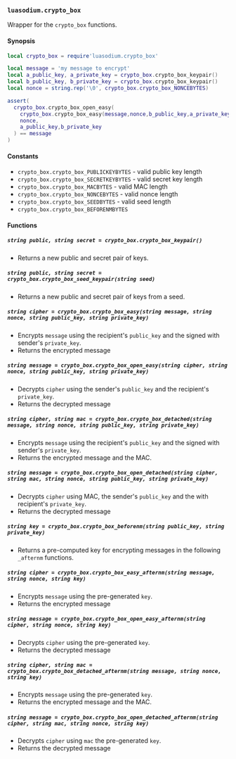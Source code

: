 ### `luasodium.crypto_box`

Wrapper for the `crypto_box` functions.

#### Synopsis

```lua
local crypto_box = require'luasodium.crypto_box'

local message = 'my message to encrypt'
local a_public_key, a_private_key = crypto_box.crypto_box_keypair()
local b_public_key, b_private_key = crypto_box.crypto_box_keypair()
local nonce = string.rep('\0', crypto_box.crypto_box_NONCEBYTES)

assert(
  crypto_box.crypto_box_open_easy(
    crypto_box.crypto_box_easy(message,nonce,b_public_key,a_private_key),
    nonce,
    a_public_key,b_private_key
  ) == message
)
```

#### Constants

* `crypto_box.crypto_box_PUBLICKEYBYTES` - valid public key length
* `crypto_box.crypto_box_SECRETKEYBYTES` - valid secret key length
* `crypto_box.crypto_box_MACBYTES` - valid MAC length
* `crypto_box.crypto_box_NONCEBYTES` - valid nonce length
* `crypto_box.crypto_box_SEEDBYTES` - valid seed length
* `crypto_box.crypto_box_BEFORENMBYTES`

#### Functions

##### `string public, string secret = crypto_box.crypto_box_keypair()`

* Returns a new public and secret pair of keys.

##### `string public, string secret = crypto_box.crypto_box_seed_keypair(string seed)`

* Returns a new public and secret pair of keys from a seed.

##### `string cipher = crypto_box.crypto_box_easy(string message, string nonce, string public_key, string private_key)`

* Encrypts `message` using the recipient's `public_key` and the signed with sender's `private_key`.
* Returns the encrypted message

##### `string message = crypto_box.crypto_box_open_easy(string cipher, string nonce, string public_key, string private_key)`

* Decrypts `cipher` using the sender's `public_key` and the  recipient's `private_key`.
* Returns the decrypted message

##### `string cipher, string mac = crypto_box.crypto_box_detached(string message, string nonce, string public_key, string private_key)`

* Encrypts `message` using the recipient's `public_key` and the signed with sender's `private_key`.
* Returns the encrypted message and the MAC.

##### `string message = crypto_box.crypto_box_open_detached(string cipher, string mac, string nonce, string public_key, string private_key)`

* Decrypts `cipher` using MAC, the sender's `public_key` and the with recipient's `private_key`.
* Returns the decrypted message

##### `string key = crypto_box.crypto_box_beforenm(string public_key, string private_key)`

* Returns a pre-computed key for encrypting messages in the following `_afternm` functions.

##### `string cipher = crypto_box.crypto_box_easy_afternm(string message, string nonce, string key)`

* Encrypts `message` using the pre-generated `key`.
* Returns the encrypted message

##### `string message = crypto_box.crypto_box_open_easy_afternm(string cipher, string nonce, string key)`

* Decrypts `cipher` using the pre-generated `key`.
* Returns the decrypted message

##### `string cipher, string mac = crypto_box.crypto_box_detached_afternm(string message, string nonce, string key)`

* Encrypts `message` using the pre-generated `key`.
* Returns the encrypted message and the MAC.

##### `string message = crypto_box.crypto_box_open_detached_afternm(string cipher, string mac, string nonce, string key)`

* Decrypts `cipher` using `mac` the pre-generated `key`.
* Returns the decrypted message


